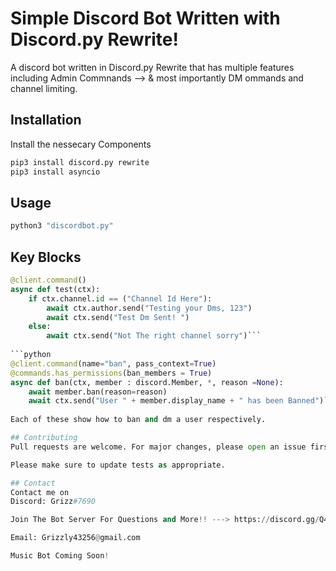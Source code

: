 # Simple Discord Bot Written with Discord.py Rewrite!
A discord bot written in Discord.py Rewrite that has multiple features including Admin Commnands --> & most importantly DM ommands and channel limiting.

## Installation
Install the nessecary Components

```bash
pip3 install discord.py rewrite
pip3 install asyncio
```

## Usage

```python
python3 "discordbot.py"
```

## Key Blocks
```python
@client.command()
async def test(ctx):
    if ctx.channel.id == ("Channel Id Here"):
        await ctx.author.send("Testing your Dms, 123")
        await ctx.send("Test Dm Sent! ")
    else:
        await ctx.send("Not The right channel sorry")```
       
```python
@client.command(name="ban", pass_context=True)
@commands.has_permissions(ban_members = True)
async def ban(ctx, member : discord.Member, *, reason =None):
    await member.ban(reason=reason)
    await ctx.send("User " + member.display_name + " has been Banned")```
    
Each of these show how to ban and dm a user respectively.

## Contributing
Pull requests are welcome. For major changes, please open an issue first to discuss what you would like to change.

Please make sure to update tests as appropriate.

## Contact
Contact me on 
Discord: Grizz#7690

Join The Bot Server For Questions and More!! ---> https://discord.gg/Q4zX3JbGxG

Email: Grizzly43256@gmail.com

Music Bot Coming Soon!

